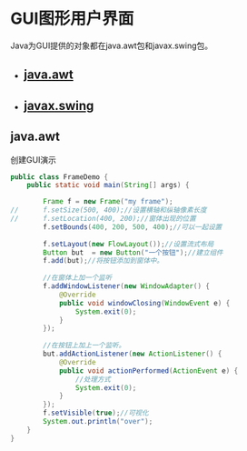 # GUI图形用户界面
Java为GUI提供的对象都在java.awt包和javax.swing包。
  * ## [java.awt](#java-awt)
  * ## [javax.swing](#javax.swing)




## java.awt

创建GUI演示
```java
public class FrameDemo {
	public static void main(String[] args) {

		Frame f = new Frame("my frame");
//		f.setSize(500, 400);//设置横轴和纵轴像素长度		
//		f.setLocation(400, 200);//窗体出现的位置
		f.setBounds(400, 200, 500, 400);//可以一起设置
		
		f.setLayout(new FlowLayout());//设置流式布局
		Button but  = new Button("一个按钮");//建立组件
		f.add(but);//将按钮添加到窗体中。 
		
		//在窗体上加一个监听
		f.addWindowListener(new WindowAdapter() {
			@Override
			public void windowClosing(WindowEvent e) {
				System.exit(0);
			}
		});
		
		//在按钮上加上一个监听。
		but.addActionListener(new ActionListener() {
			@Override
			public void actionPerformed(ActionEvent e) {
				//处理方式
				System.exit(0);
			}
		});
		f.setVisible(true);//可视化
		System.out.println("over");
	}
}
```
